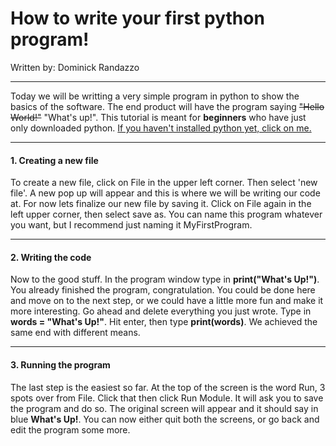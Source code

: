# How to write your first python program!
Written by: Dominick Randazzo
___
Today we will be writting a very simple program in python to show the basics of the software. The end product will have the program saying ~~"Hello World!"~~ "What's up!". 
This tutorial is meant for __beginners__ who have just only downloaded python. [If you haven't installed python yet, click on me.](https://www.python.org/downloads/) 
___
#### 1. Creating a new file
To create a new file, click on File in the upper left corner. Then select 'new file'. 
A new pop up will appear and this is where we will be writing our code at. For now lets finalize our new file by saving it. Click on File again in the left upper corner, then select save as.
You can name this program whatever you want, but I recommend just naming it MyFirstProgram.
___
#### 2. Writing the code
Now to the good stuff. In the program window type in **print("What's Up!")**. You already finished the program, congratulation. You could be done here and move
on to the next step, or we could have a little more fun and make it more interesting. Go ahead and delete everything you just wrote. Type in **words = "What's Up!"**.
Hit enter, then type **print(words)**. We achieved the same end with different means.
___

#### 3. Running the program
The last step is the easiest so far. At the top of the screen is the word Run, 3 spots over from File. Click that then click Run Module. 
It will ask you to save the program and do so. The original screen will appear and it should say in blue **What's Up!**. You can now either quit both the screens, or 
go back and edit the program some more. 
